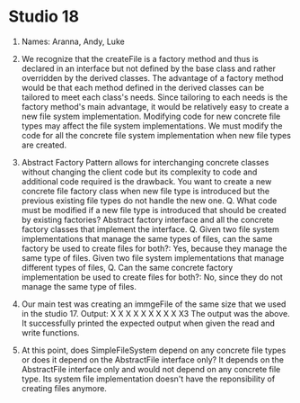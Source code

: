 # Studio 18


1. Names: Aranna, Andy, Luke

2. We recognize that the createFile is a factory method and thus is declared in an interface but not defined by 
the base class and rather overridden by the derived classes. The advantage of a factory method would be that
each method defined in the derived classes can be tailored to meet each class's needs. Since tailoring to each needs
is the factory method's main advantage, it would be relatively easy to create a new file system implementation.
Modifying code for new concrete file types may affect the file system implementations.
We must modify the code for all the concrete file system implementation when new file types are created.

3. Abstract Factory Pattern allows for interchanging concrete classes without changing the client code but its
complexity to code and additional code required is the drawback. 
You want to create a new concrete file factory class when new file type is introduced but the previous
existing file types do not handle the new one.
Q. What code must be modified if a new file type is introduced that should be created by existing factories?
Abstract factory interface and all the concrete factory classes that implement the interface.
Q. Given two file system implementations that manage the same types of files, can the same factory be
used to create files for both?: Yes, because they manage the same type of files. 
Given two file system implementations that manage different types of files, 
Q. Can the same concrete factory implementation be used to create files for both?:
No, since they do not manage the same type of files.

4. Our main test was creating an immgeFile of the same size that we used in the studio 17.
Output:
X X
 X
X X
X X X X X3
The output was the above. It successfully printed the expected output when given the read and write functions. 


5. At this point, does SimpleFileSystem depend on any concrete file types or does
     it depend on the AbstractFile interface only?
It depends on the AbstractFile interface only and would not depend on any concrete file type.
Its system file implementation doesn't have the reponsibility of creating files anymore.



